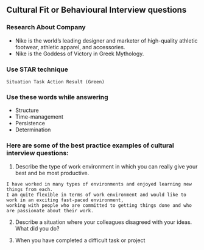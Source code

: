 ## Cultural Fit or Behavioural Interview questions

### Research About Company
- Nike is the world’s leading designer and marketer of high-quality athletic footwear, athletic apparel, and accessories.
- Nike is the Goddess of Victory in Greek Mythology.


### Use STAR technique
`Situation Task Action Result (Green)`

### Use these words while answering
- Structure
- Time-management
- Persistence
- Determination

### Here are some of the best practice examples of cultural interview questions:
1. Describe the type of work environment in which you can really give your best and be most productive.
```
I have worked in many types of environments and enjoyed learning new things from each.
I am quite flexible in terms of work environment and would like to work in an exciting fast-paced environment, 
working with people who are committed to getting things done and who are passionate about their work.
```

2. Describe a situation where your colleagues disagreed with your ideas. What did you do?


3. When you have completed a difficult task or project
